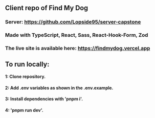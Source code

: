## Client repo of Find My Dog 
### Server: https://github.com/Lopside95/server-capstone

### Made with TypeScript, React, Sass, React-Hook-Form, Zod

### The live site is available here: https://findmydog.vercel.app

## To run locally: 
#### 1: Clone repository.
#### 2: Add .env variables as shown in the .env.example. 
#### 3: Install dependencies with 'pnpm i'.
#### 4: 'pnpm run dev'.

